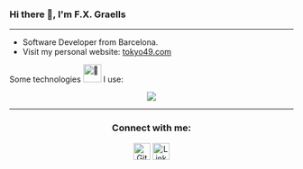 

<div align="left">
  <h3>
  Hi there 👋, I'm F.X. Graells
  </strong>
  </h3>

----
- Software Developer from Barcelona.
- Visit my personal website:   <a href="https://www.tokyo49.com" target="_blank">tokyo49.com</a> 

<div align="left">

<p>
Some technologies 
<picture>
  <source srcset="https://fonts.gstatic.com/s/e/notoemoji/latest/1f9be/512.webp" type="image/webp">
  <img src="https://fonts.gstatic.com/s/e/notoemoji/latest/1f9be/512.gif" alt="🦾" width="32" height="32">
</picture> 
I use:
</p>

<p align="center">
<img src="https://skillicons.dev/icons?i=js,ts,python,angular,nextjs,react,nodejs,git,postgres,postman,figma,docker,bash,vercel,aws"/>
</p>

----


<div align="center">
<h3>Connect with me:</h3>
<p>
  <a href="https://github.com/Graells" target="_blank"><img alt="Github" src="https://www.cdnlogo.com/logos/g/69/github-icon.svg" width="30" /></a> 
  <a href="https://www.linkedin.com/in/xavier-graells/" target="_blank"><img alt="LinkedIn" src="https://www.cdnlogo.com/logos/l/66/linkedin-icon.svg" width="30" /></a> 
</p>

</div>
</div>
<!-- <img src="https://hits.seeyoufarm.com/api/count/incr/badge.svg?url=https%3A%2F%2Fgithub.com%2FGraells1212%2Fhit-counter" alt="Profile Hit Counter"> -->

<!-- 
-------
<p>Badges source:</p>
<ul>
  <li><a href="https://github.com/alexandresanlim/Badges4-README.md-Profile">Badges4-README.md-Profile</a></li>
  <li><a href="https://badges.pages.dev/">Simple Badges</a></li>
</ul>
-->
